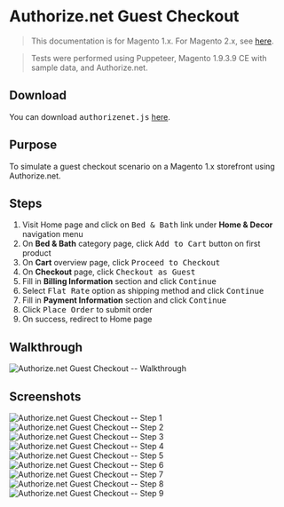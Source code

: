# Authorize.net Guest Checkout

<blockquote class="important">This documentation is for Magento 1.x. For Magento 2.x, see <a href="https://nickolasburr.github.io/magento/extensions/2.x/testlivecheckout/latest/">here</a>.</blockquote>
<blockquote class="notice">Tests were performed using Puppeteer, Magento 1.9.3.9 CE with sample data, and Authorize.net.</blockquote>

## Download

You can download <tt>authorizenet.js</tt> [here](https://nickolasburr.github.io/magento/extensions/1.x/testlivecheckout/1.1.0/puppeteer/src/guest-checkout/authorizenet.js).

## Purpose

To simulate a guest checkout scenario on a Magento 1.x storefront using Authorize.net.

## Steps

1. Visit Home page and click on <tt>Bed & Bath</tt> link under __Home & Decor__ navigation menu
2. On __Bed & Bath__ category page, click <tt>Add to Cart</tt> button on first product
3. On __Cart__ overview page, click <tt>Proceed to Checkout</tt>
4. On __Checkout__ page, click <tt>Checkout as Guest</tt>
5. Fill in __Billing Information__ section and click <tt>Continue</tt>
6. Select <tt>Flat Rate</tt> option as shipping method and click <tt>Continue</tt>
7. Fill in __Payment Information__ section and click <tt>Continue</tt>
8. Click <tt>Place Order</tt> to submit order
9. On success, redirect to Home page

## Walkthrough

![Authorize.net Guest Checkout -- Walkthrough](https://nickolasburr.github.io/magento/extensions/1.x/testlivecheckout/1.1.0/puppeteer/img/guest-checkout/authorizenet/walkthrough.gif)

## Screenshots

![Authorize.net Guest Checkout -- Step 1](https://nickolasburr.github.io/magento/extensions/1.x/testlivecheckout/1.1.0/puppeteer/img/guest-checkout/authorizenet/step-01.png)
![Authorize.net Guest Checkout -- Step 2](https://nickolasburr.github.io/magento/extensions/1.x/testlivecheckout/1.1.0/puppeteer/img/guest-checkout/authorizenet/step-02.png)
![Authorize.net Guest Checkout -- Step 3](https://nickolasburr.github.io/magento/extensions/1.x/testlivecheckout/1.1.0/puppeteer/img/guest-checkout/authorizenet/step-03.png)
![Authorize.net Guest Checkout -- Step 4](https://nickolasburr.github.io/magento/extensions/1.x/testlivecheckout/1.1.0/puppeteer/img/guest-checkout/authorizenet/step-04.png)
![Authorize.net Guest Checkout -- Step 5](https://nickolasburr.github.io/magento/extensions/1.x/testlivecheckout/1.1.0/puppeteer/img/guest-checkout/authorizenet/step-05.png)
![Authorize.net Guest Checkout -- Step 6](https://nickolasburr.github.io/magento/extensions/1.x/testlivecheckout/1.1.0/puppeteer/img/guest-checkout/authorizenet/step-06.png)
![Authorize.net Guest Checkout -- Step 7](https://nickolasburr.github.io/magento/extensions/1.x/testlivecheckout/1.1.0/puppeteer/img/guest-checkout/authorizenet/step-07.png)
![Authorize.net Guest Checkout -- Step 8](https://nickolasburr.github.io/magento/extensions/1.x/testlivecheckout/1.1.0/puppeteer/img/guest-checkout/authorizenet/step-08.png)
![Authorize.net Guest Checkout -- Step 9](https://nickolasburr.github.io/magento/extensions/1.x/testlivecheckout/1.1.0/puppeteer/img/guest-checkout/authorizenet/step-09.png)
